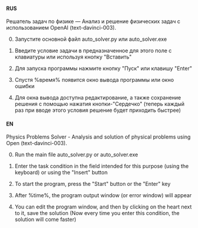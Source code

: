 #### RUS
Решатель задач по физике — Анализ и решение физических задач с использованием OpenAI (text-davinci-003).

0) Запустите основной файл auto_solver.py или auto_solver.exe

1) Введите условие задачи в предназначенное для этого поле с клавиатуры или используя кнопку "Вставить"
2) Для запуска программы нажмите кнопку "Пуск" или клавишу "Enter"
3) Спустя %время% появится окно вывода программы или окно ошибки
4) Для окна вывода доступна редактирование, а также сохранение решения с помощью нажатия кнопки-"Сердечко" (теперь каждый раз при вводе этого условия решение будет приходить быстрее)

#### EN
Physics Problems Solver - Analysis and solution of physical problems using Open (text-davinci-003).

0) Run the main file auto_solver.py or auto_solver.exe

1) Enter the task condition in the field intended for this purpose (using the keyboard) or using the "Insert" button
2) To start the program, press the "Start" button or the "Enter" key
3) After %time%, the program output window (or error window) will appear
4) You can edit the program window, and then by clicking on the heart next to it, save the solution (Now every time you enter this condition, the solution will come faster)
